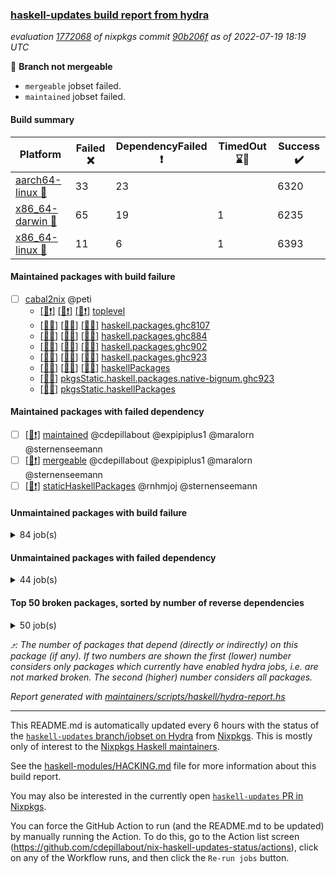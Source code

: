 ### [haskell-updates build report from hydra](https://hydra.nixos.org/jobset/nixpkgs/haskell-updates)
*evaluation [1772068](https://hydra.nixos.org/eval/1772068) of nixpkgs commit [90b206f](https://github.com/NixOS/nixpkgs/commits/90b206f2c6ab50d28815a8a7aef329823a31bc60) as of 2022-07-19 18:19 UTC*

:red_circle: **Branch not mergeable**
  * `mergeable` jobset failed.
  * `maintained` jobset failed.

#### Build summary

 | Platform | Failed :x: | DependencyFailed :heavy_exclamation_mark: | TimedOut :hourglass::no_entry_sign: | Success :heavy_check_mark: | 
 | --- | --- | --- | --- | --- | 
 | [aarch64-linux :iphone:](https://hydra.nixos.org/eval/1772068?filter=.aarch64-linux) | 33 | 23 |  | 6320 | 
 | [x86_64-darwin :apple:](https://hydra.nixos.org/eval/1772068?filter=.x86_64-darwin) | 65 | 19 | 1 | 6235 | 
 | [x86_64-linux :penguin:](https://hydra.nixos.org/eval/1772068?filter=.x86_64-linux) | 11 | 6 | 1 | 6393 | 
#### Maintained packages with build failure
- [ ] [cabal2nix](https://hydra.nixos.org/eval/1772068?filter=cabal2nix) @peti
  - [[:iphone::heavy_exclamation_mark:]](https://hydra.nixos.org/build/184306215) [[:apple::heavy_exclamation_mark:]](https://hydra.nixos.org/build/184306230) [[:penguin::heavy_exclamation_mark:]](https://hydra.nixos.org/build/184306180) [toplevel](https://hydra.nixos.org/eval/1772068?filter=cabal2nix)
  - [[:iphone::x:]](https://hydra.nixos.org/build/184306228) [[:apple::x:]](https://hydra.nixos.org/build/184306223) [[:penguin::x:]](https://hydra.nixos.org/build/184306213) [haskell.packages.ghc8107](https://hydra.nixos.org/eval/1772068?filter=haskell.packages.ghc8107.cabal2nix)
  - [[:iphone::x:]](https://hydra.nixos.org/build/184306182) [[:apple::x:]](https://hydra.nixos.org/build/184306229) [[:penguin::x:]](https://hydra.nixos.org/build/184306216) [haskell.packages.ghc884](https://hydra.nixos.org/eval/1772068?filter=haskell.packages.ghc884.cabal2nix)
  - [[:iphone::x:]](https://hydra.nixos.org/build/184306262) [[:apple::x:]](https://hydra.nixos.org/build/184306169) [[:penguin::x:]](https://hydra.nixos.org/build/184306203) [haskell.packages.ghc902](https://hydra.nixos.org/eval/1772068?filter=haskell.packages.ghc902.cabal2nix)
  - [[:iphone::x:]](https://hydra.nixos.org/build/184306204) [[:apple::x:]](https://hydra.nixos.org/build/184306208) [[:penguin::x:]](https://hydra.nixos.org/build/184306256) [haskell.packages.ghc923](https://hydra.nixos.org/eval/1772068?filter=haskell.packages.ghc923.cabal2nix)
  - [[:iphone::x:]](https://hydra.nixos.org/build/184306243) [[:apple::x:]](https://hydra.nixos.org/build/184306238) [[:penguin::x:]](https://hydra.nixos.org/build/184306168) [haskellPackages](https://hydra.nixos.org/eval/1772068?filter=haskellPackages.cabal2nix)
  -   [[:penguin::x:]](https://hydra.nixos.org/build/184306212) [pkgsStatic.haskell.packages.native-bignum.ghc923](https://hydra.nixos.org/eval/1772068?filter=pkgsStatic.haskell.packages.native-bignum.ghc923.cabal2nix)
  -   [[:penguin::x:]](https://hydra.nixos.org/build/184306220) [pkgsStatic.haskellPackages](https://hydra.nixos.org/eval/1772068?filter=pkgsStatic.haskellPackages.cabal2nix)
#### Maintained packages with failed dependency
- [ ] [[:penguin::heavy_exclamation_mark:]](https://hydra.nixos.org/build/184306244) [maintained](https://hydra.nixos.org/eval/1772068?filter=maintained) @cdepillabout @expipiplus1 @maralorn @sternenseemann
- [ ] [[:penguin::heavy_exclamation_mark:]](https://hydra.nixos.org/build/184306185) [mergeable](https://hydra.nixos.org/eval/1772068?filter=mergeable) @cdepillabout @expipiplus1 @maralorn @sternenseemann
- [ ] [[:penguin::heavy_exclamation_mark:]](https://hydra.nixos.org/build/184306237) [staticHaskellPackages](https://hydra.nixos.org/eval/1772068?filter=staticHaskellPackages) @rnhmjoj @sternenseemann
#### Unmaintained packages with build failure
<details><summary>84 job(s) </summary>

- [ ] [[:iphone::heavy_check_mark:]](https://hydra.nixos.org/build/183435154) [[:apple::x:]](https://hydra.nixos.org/build/183428923) [[:penguin::heavy_check_mark:]](https://hydra.nixos.org/build/183442856) [haskellPackages.di-core](https://hydra.nixos.org/eval/1772068?filter=haskellPackages.di-core)  :arrow_heading_up: 8 | 11
- [ ] [[:iphone::x:]](https://hydra.nixos.org/build/183430939) [[:apple::heavy_check_mark:]](https://hydra.nixos.org/build/183440533) [[:penguin::heavy_check_mark:]](https://hydra.nixos.org/build/183427334) [haskellPackages.OrderedBits](https://hydra.nixos.org/eval/1772068?filter=haskellPackages.OrderedBits)  :arrow_heading_up: 5 | 36
- [ ] [[:iphone::heavy_check_mark:]](https://hydra.nixos.org/build/183432146) [[:apple::x:]](https://hydra.nixos.org/build/183433718) [[:penguin::heavy_check_mark:]](https://hydra.nixos.org/build/183434182) [haskellPackages.zip](https://hydra.nixos.org/eval/1772068?filter=haskellPackages.zip)  :arrow_heading_up: 5 | 11
- [ ] [[:iphone::x:]](https://hydra.nixos.org/build/184063017) [[:apple::heavy_check_mark:]](https://hydra.nixos.org/build/184062814) [[:penguin::heavy_check_mark:]](https://hydra.nixos.org/build/184063029) [haskellPackages.hw-json-simd](https://hydra.nixos.org/eval/1772068?filter=haskellPackages.hw-json-simd)  :arrow_heading_up: 2 | 8
- [ ] [[:iphone::x:]](https://hydra.nixos.org/build/184065794) [[:apple::heavy_check_mark:]](https://hydra.nixos.org/build/184064802) [[:penguin::heavy_check_mark:]](https://hydra.nixos.org/build/184064131) [haskellPackages.hw-simd](https://hydra.nixos.org/eval/1772068?filter=haskellPackages.hw-simd)  :arrow_heading_up: 2 | 8
- [ ] [[:iphone::x:]](https://hydra.nixos.org/build/184064048) [[:apple::heavy_check_mark:]](https://hydra.nixos.org/build/184064128) [[:penguin::heavy_check_mark:]](https://hydra.nixos.org/build/184066325) [haskellPackages.quic](https://hydra.nixos.org/eval/1772068?filter=haskellPackages.quic)  :arrow_heading_up: 2 | 2
- [ ] [[:iphone::x:]](https://hydra.nixos.org/build/183431171) [[:apple::heavy_check_mark:]](https://hydra.nixos.org/build/183444152) [[:penguin::heavy_check_mark:]](https://hydra.nixos.org/build/183430011) [haskellPackages.freetype2](https://hydra.nixos.org/eval/1772068?filter=haskellPackages.freetype2)  :arrow_heading_up: 1 | 8
- [ ] [[:iphone::x:]](https://hydra.nixos.org/build/183432609) [[:apple::heavy_check_mark:]](https://hydra.nixos.org/build/183442315) [[:penguin::heavy_check_mark:]](https://hydra.nixos.org/build/183443940) [haskellPackages.long-double](https://hydra.nixos.org/eval/1772068?filter=haskellPackages.long-double)  :arrow_heading_up: 1 | 2
- [ ] [[:iphone::x:]](https://hydra.nixos.org/build/184306246) [[:apple::x:]](https://hydra.nixos.org/build/184306263) [[:penguin::x:]](https://hydra.nixos.org/build/184306190) [haskellPackages.bookhound](https://hydra.nixos.org/eval/1772068?filter=haskellPackages.bookhound)  :arrow_heading_up: 1 | 1
- [ ] [[:iphone::x:]](https://hydra.nixos.org/build/183430401) [[:apple::x:]](https://hydra.nixos.org/build/183428565) [[:penguin::heavy_check_mark:]](https://hydra.nixos.org/build/183436560) [haskellPackages.easytensor](https://hydra.nixos.org/eval/1772068?filter=haskellPackages.easytensor)  :arrow_heading_up: 1 | 1
- [ ] [[:iphone::x:]](https://hydra.nixos.org/build/183443739) [[:apple::heavy_check_mark:]](https://hydra.nixos.org/build/183427656) [[:penguin::heavy_check_mark:]](https://hydra.nixos.org/build/183428320) [haskellPackages.nlopt-haskell](https://hydra.nixos.org/eval/1772068?filter=haskellPackages.nlopt-haskell)  :arrow_heading_up: 1 | 1
- [ ] [[:iphone::x:]](https://hydra.nixos.org/build/183437652) [[:apple::heavy_check_mark:]](https://hydra.nixos.org/build/183432394) [[:penguin::heavy_check_mark:]](https://hydra.nixos.org/build/183434305) [haskellPackages.swisstable](https://hydra.nixos.org/eval/1772068?filter=haskellPackages.swisstable)  :arrow_heading_up: 1 | 1
- [ ] [[:iphone::x:]](https://hydra.nixos.org/build/183427156) [[:apple::heavy_check_mark:]](https://hydra.nixos.org/build/183435949) [[:penguin::heavy_check_mark:]](https://hydra.nixos.org/build/183434135) [haskellPackages.unicode-properties](https://hydra.nixos.org/eval/1772068?filter=haskellPackages.unicode-properties)  :arrow_heading_up: 1 | 1
- [ ] [[:iphone::x:]](https://hydra.nixos.org/build/183637124) [[:apple::heavy_check_mark:]](https://hydra.nixos.org/build/183637168) [[:penguin::heavy_check_mark:]](https://hydra.nixos.org/build/183638949) [haskellPackages.flatparse](https://hydra.nixos.org/eval/1772068?filter=haskellPackages.flatparse)  :arrow_heading_up: 0 | 7
- [ ] [[:iphone::heavy_check_mark:]](https://hydra.nixos.org/build/183427069) [[:apple::x:]](https://hydra.nixos.org/build/183437556) [[:penguin::heavy_check_mark:]](https://hydra.nixos.org/build/183437284) [haskellPackages.PyF](https://hydra.nixos.org/eval/1772068?filter=haskellPackages.PyF)  :arrow_heading_up: 0 | 4
- [ ] [[:iphone::heavy_check_mark:]](https://hydra.nixos.org/build/183435648) [[:apple::x:]](https://hydra.nixos.org/build/183443724) [[:penguin::heavy_check_mark:]](https://hydra.nixos.org/build/183438492) [haskellPackages.hmidi](https://hydra.nixos.org/eval/1772068?filter=haskellPackages.hmidi)  :arrow_heading_up: 0 | 4
- [ ] [[:iphone::heavy_check_mark:]](https://hydra.nixos.org/build/183429542) [[:apple::x:]](https://hydra.nixos.org/build/183444237) [[:penguin::heavy_check_mark:]](https://hydra.nixos.org/build/183440853) [haskellPackages.caster](https://hydra.nixos.org/eval/1772068?filter=haskellPackages.caster)  :arrow_heading_up: 0 | 2
- [ ] [[:iphone::heavy_check_mark:]](https://hydra.nixos.org/build/183431996) [[:apple::x:]](https://hydra.nixos.org/build/183443434) [[:penguin::heavy_check_mark:]](https://hydra.nixos.org/build/183441922) [haskellPackages.posix-socket](https://hydra.nixos.org/eval/1772068?filter=haskellPackages.posix-socket)  :arrow_heading_up: 0 | 2
- [ ] [[:iphone::heavy_check_mark:]](https://hydra.nixos.org/build/184064810) [[:apple::x:]](https://hydra.nixos.org/build/184063545) [[:penguin::heavy_check_mark:]](https://hydra.nixos.org/build/184065253) [haskellPackages.gi-gdkx11](https://hydra.nixos.org/eval/1772068?filter=haskellPackages.gi-gdkx11)  :arrow_heading_up: 0 | 1
- [ ] [[:iphone::heavy_check_mark:]](https://hydra.nixos.org/build/183443071) [[:apple::x:]](https://hydra.nixos.org/build/183441294) [[:penguin::heavy_check_mark:]](https://hydra.nixos.org/build/183431422) [haskellPackages.hamid](https://hydra.nixos.org/eval/1772068?filter=haskellPackages.hamid)  :arrow_heading_up: 0 | 1
- [ ] [[:iphone::heavy_check_mark:]](https://hydra.nixos.org/build/183426887) [[:apple::x:]](https://hydra.nixos.org/build/183433459) [[:penguin::heavy_check_mark:]](https://hydra.nixos.org/build/183434517) [haskellPackages.hmatrix-morpheus](https://hydra.nixos.org/eval/1772068?filter=haskellPackages.hmatrix-morpheus)  :arrow_heading_up: 0 | 1
- [ ] [[:iphone::heavy_check_mark:]](https://hydra.nixos.org/build/183444263) [[:apple::x:]](https://hydra.nixos.org/build/183437404) [[:penguin::heavy_check_mark:]](https://hydra.nixos.org/build/183432547) [haskellPackages.huckleberry](https://hydra.nixos.org/eval/1772068?filter=haskellPackages.huckleberry)  :arrow_heading_up: 0 | 1
- [ ] [[:iphone::heavy_check_mark:]](https://hydra.nixos.org/build/183431027) [[:apple::x:]](https://hydra.nixos.org/build/183440833) [[:penguin::heavy_check_mark:]](https://hydra.nixos.org/build/183425458) [haskellPackages.openal-ffi](https://hydra.nixos.org/eval/1772068?filter=haskellPackages.openal-ffi)  :arrow_heading_up: 0 | 1
- [ ] [[:iphone::x:]](https://hydra.nixos.org/build/183431733) [[:apple::heavy_check_mark:]](https://hydra.nixos.org/build/183439656) [[:penguin::heavy_check_mark:]](https://hydra.nixos.org/build/183430268) [haskellPackages.picosat](https://hydra.nixos.org/eval/1772068?filter=haskellPackages.picosat)  :arrow_heading_up: 0 | 1
- [ ] [[:iphone::heavy_check_mark:]](https://hydra.nixos.org/build/183430968) [[:apple::x:]](https://hydra.nixos.org/build/183435729) [[:penguin::heavy_check_mark:]](https://hydra.nixos.org/build/183443344) [haskellPackages.select](https://hydra.nixos.org/eval/1772068?filter=haskellPackages.select)  :arrow_heading_up: 0 | 1
- [ ] [[:iphone::heavy_check_mark:]](https://hydra.nixos.org/build/183439862) [[:apple::x:]](https://hydra.nixos.org/build/183442709) [[:penguin::heavy_check_mark:]](https://hydra.nixos.org/build/183426667) [haskellPackages.sysinfo](https://hydra.nixos.org/eval/1772068?filter=haskellPackages.sysinfo)  :arrow_heading_up: 0 | 1
- [ ] [[:iphone::heavy_check_mark:]](https://hydra.nixos.org/build/183433704) [[:apple::x:]](https://hydra.nixos.org/build/183441448) [[:penguin::heavy_check_mark:]](https://hydra.nixos.org/build/183429475) [haskellPackages.FractalArt](https://hydra.nixos.org/eval/1772068?filter=haskellPackages.FractalArt) 
- [ ] [[:iphone::x:]](https://hydra.nixos.org/build/183435875) [[:apple::heavy_check_mark:]](https://hydra.nixos.org/build/183428302) [[:penguin::heavy_check_mark:]](https://hydra.nixos.org/build/183435336) [haskellPackages.HsASA](https://hydra.nixos.org/eval/1772068?filter=haskellPackages.HsASA) 
- [ ] [[:iphone::x:]](https://hydra.nixos.org/build/184306245) [[:apple::x:]](https://hydra.nixos.org/build/184306240) [[:penguin::x:]](https://hydra.nixos.org/build/184306224) [haskellPackages.by-other-names](https://hydra.nixos.org/eval/1772068?filter=haskellPackages.by-other-names) 
- [ ] [[:iphone::heavy_check_mark:]](https://hydra.nixos.org/build/183434163) [[:apple::x:]](https://hydra.nixos.org/build/183442245) [[:penguin::heavy_check_mark:]](https://hydra.nixos.org/build/183441359) [haskellPackages.chiphunk](https://hydra.nixos.org/eval/1772068?filter=haskellPackages.chiphunk) 
- [ ] [[:iphone::x:]](https://hydra.nixos.org/build/184300656) [[:apple::x:]](https://hydra.nixos.org/build/184300657) [[:penguin::x:]](https://hydra.nixos.org/build/184300653) [haskellPackages.clash-multisignal](https://hydra.nixos.org/eval/1772068?filter=haskellPackages.clash-multisignal) 
- [ ] [[:iphone::x:]](https://hydra.nixos.org/build/184300671) [[:apple::x:]](https://hydra.nixos.org/build/184300645) [[:penguin::x:]](https://hydra.nixos.org/build/184300647) [haskellPackages.clash-prelude-quickcheck](https://hydra.nixos.org/eval/1772068?filter=haskellPackages.clash-prelude-quickcheck) 
- [ ] [[:iphone::x:]](https://hydra.nixos.org/build/184300633) [[:apple::x:]](https://hydra.nixos.org/build/184300632) [[:penguin::x:]](https://hydra.nixos.org/build/184300655) [haskellPackages.clash-systemverilog](https://hydra.nixos.org/eval/1772068?filter=haskellPackages.clash-systemverilog) 
- [ ] [[:iphone::x:]](https://hydra.nixos.org/build/184300639) [[:apple::x:]](https://hydra.nixos.org/build/184300635) [[:penguin::x:]](https://hydra.nixos.org/build/184300642) [haskellPackages.clash-verilog](https://hydra.nixos.org/eval/1772068?filter=haskellPackages.clash-verilog) 
- [ ] [[:iphone::x:]](https://hydra.nixos.org/build/184300638) [[:apple::x:]](https://hydra.nixos.org/build/184300668) [[:penguin::x:]](https://hydra.nixos.org/build/184300649) [haskellPackages.clash-vhdl](https://hydra.nixos.org/eval/1772068?filter=haskellPackages.clash-vhdl) 
- [ ] [[:iphone::x:]](https://hydra.nixos.org/build/184300669) [[:apple::x:]](https://hydra.nixos.org/build/184300644) [[:penguin::x:]](https://hydra.nixos.org/build/184300666) [haskellPackages.clashilator](https://hydra.nixos.org/eval/1772068?filter=haskellPackages.clashilator) 
- [ ] [[:iphone::x:]](https://hydra.nixos.org/build/183439827) [[:apple::heavy_check_mark:]](https://hydra.nixos.org/build/183435130) [[:penguin::heavy_check_mark:]](https://hydra.nixos.org/build/183437402) [haskellPackages.comfort-fftw](https://hydra.nixos.org/eval/1772068?filter=haskellPackages.comfort-fftw) 
- [ ] [[:iphone::heavy_check_mark:]](https://hydra.nixos.org/build/183424920) [[:apple::x:]](https://hydra.nixos.org/build/183429017) [[:penguin::heavy_check_mark:]](https://hydra.nixos.org/build/183435877) [haskellPackages.diskhash](https://hydra.nixos.org/eval/1772068?filter=haskellPackages.diskhash) 
- [ ] [[:iphone::heavy_check_mark:]](https://hydra.nixos.org/build/183435910) [[:apple::x:]](https://hydra.nixos.org/build/183444216) [[:penguin::heavy_check_mark:]](https://hydra.nixos.org/build/183442019) [haskellPackages.dominion](https://hydra.nixos.org/eval/1772068?filter=haskellPackages.dominion) 
- [ ] [[:iphone::heavy_check_mark:]](https://hydra.nixos.org/build/184071166) [[:apple::x:]](https://hydra.nixos.org/build/184071170) [[:penguin::heavy_check_mark:]](https://hydra.nixos.org/build/184071149) [haskellPackages.epub-tools](https://hydra.nixos.org/eval/1772068?filter=haskellPackages.epub-tools) 
- [ ] [[:iphone::heavy_check_mark:]](https://hydra.nixos.org/build/183430928) [[:apple::x:]](https://hydra.nixos.org/build/183432016) [[:penguin::heavy_check_mark:]](https://hydra.nixos.org/build/183429857) [haskellPackages.fudgets](https://hydra.nixos.org/eval/1772068?filter=haskellPackages.fudgets) 
- [ ] [[:iphone::heavy_check_mark:]](https://hydra.nixos.org/build/184063402) [[:apple::x:]](https://hydra.nixos.org/build/184065803) [[:penguin::heavy_check_mark:]](https://hydra.nixos.org/build/184066121) [haskellPackages.gerrit](https://hydra.nixos.org/eval/1772068?filter=haskellPackages.gerrit) 
- [ ] [[:iphone::heavy_check_mark:]](https://hydra.nixos.org/build/183429536) [[:apple::x:]](https://hydra.nixos.org/build/183437715) [[:penguin::heavy_check_mark:]](https://hydra.nixos.org/build/183434054) [haskellPackages.ghc-gc-hook](https://hydra.nixos.org/eval/1772068?filter=haskellPackages.ghc-gc-hook) 
- [ ] [[:iphone::x:]](https://hydra.nixos.org/build/184306251) [[:apple::x:]](https://hydra.nixos.org/build/184306193) [[:penguin::x:]](https://hydra.nixos.org/build/184306187) [haskellPackages.ghc-plugin-non-empty](https://hydra.nixos.org/eval/1772068?filter=haskellPackages.ghc-plugin-non-empty) 
- [ ] [[:apple::x:]](https://hydra.nixos.org/build/184063574) [haskellPackages.gi-gtkosxapplication](https://hydra.nixos.org/eval/1772068?filter=haskellPackages.gi-gtkosxapplication) 
- [ ] [[:iphone::x:]](https://hydra.nixos.org/build/183867326) [[:penguin::heavy_check_mark:]](https://hydra.nixos.org/build/183867317) [haskellPackages.gnome-keyring](https://hydra.nixos.org/eval/1772068?filter=haskellPackages.gnome-keyring) 
- [ ] [[:apple::x:]](https://hydra.nixos.org/build/183433851) [haskellPackages.gtk-mac-integration](https://hydra.nixos.org/eval/1772068?filter=haskellPackages.gtk-mac-integration) 
- [ ] [[:iphone::heavy_check_mark:]](https://hydra.nixos.org/build/183430263) [[:apple::x:]](https://hydra.nixos.org/build/183430098) [[:penguin::heavy_check_mark:]](https://hydra.nixos.org/build/183437623) [haskellPackages.gtk-traymanager](https://hydra.nixos.org/eval/1772068?filter=haskellPackages.gtk-traymanager) 
- [ ] [[:apple::x:]](https://hydra.nixos.org/build/183428436) [haskellPackages.gtk3-mac-integration](https://hydra.nixos.org/eval/1772068?filter=haskellPackages.gtk3-mac-integration) 
- [ ] [[:iphone::heavy_check_mark:]](https://hydra.nixos.org/build/183425617) [[:apple::x:]](https://hydra.nixos.org/build/183430467) [[:penguin::heavy_check_mark:]](https://hydra.nixos.org/build/183433323) [haskellPackages.hid](https://hydra.nixos.org/eval/1772068?filter=haskellPackages.hid) 
- [ ] [[:iphone::heavy_check_mark:]](https://hydra.nixos.org/build/183442523) [[:apple::x:]](https://hydra.nixos.org/build/183439701) [[:penguin::heavy_check_mark:]](https://hydra.nixos.org/build/183439915) [haskellPackages.higher-leveldb](https://hydra.nixos.org/eval/1772068?filter=haskellPackages.higher-leveldb) 
- [ ] [[:iphone::heavy_check_mark:]](https://hydra.nixos.org/build/184063820) [[:apple::x:]](https://hydra.nixos.org/build/184064104) [[:penguin::heavy_check_mark:]](https://hydra.nixos.org/build/184063278) [haskellPackages.highlight](https://hydra.nixos.org/eval/1772068?filter=haskellPackages.highlight) 
- [ ] [[:iphone::heavy_check_mark:]](https://hydra.nixos.org/build/184064247) [[:apple::x:]](https://hydra.nixos.org/build/184066181) [[:penguin::heavy_check_mark:]](https://hydra.nixos.org/build/184065610) [haskellPackages.hinotify-conduit](https://hydra.nixos.org/eval/1772068?filter=haskellPackages.hinotify-conduit) 
- [ ] [[:iphone::x:]](https://hydra.nixos.org/build/183638237) [[:apple::heavy_check_mark:]](https://hydra.nixos.org/build/183638153) [[:penguin::heavy_check_mark:]](https://hydra.nixos.org/build/183637284) [haskellPackages.hssh](https://hydra.nixos.org/eval/1772068?filter=haskellPackages.hssh) 
- [ ] [[:iphone::heavy_check_mark:]](https://hydra.nixos.org/build/183443224) [[:apple::x:]](https://hydra.nixos.org/build/183439826) [[:penguin::heavy_check_mark:]](https://hydra.nixos.org/build/183439934) [haskellPackages.hsshellscript](https://hydra.nixos.org/eval/1772068?filter=haskellPackages.hsshellscript) 
- [ ] [[:iphone::heavy_check_mark:]](https://hydra.nixos.org/build/183425715) [[:apple::x:]](https://hydra.nixos.org/build/183440439) [[:penguin::heavy_check_mark:]](https://hydra.nixos.org/build/183428700) [haskellPackages.hssourceinfo](https://hydra.nixos.org/eval/1772068?filter=haskellPackages.hssourceinfo) 
- [ ] [[:iphone::heavy_check_mark:]](https://hydra.nixos.org/build/183427350) [[:apple::x:]](https://hydra.nixos.org/build/183431118) [[:penguin::heavy_check_mark:]](https://hydra.nixos.org/build/183440138) [haskellPackages.interprocess](https://hydra.nixos.org/eval/1772068?filter=haskellPackages.interprocess) 
- [ ] [[:iphone::heavy_check_mark:]](https://hydra.nixos.org/build/183427969) [[:apple::x:]](https://hydra.nixos.org/build/183427781) [[:penguin::heavy_check_mark:]](https://hydra.nixos.org/build/183433559) [haskellPackages.ipcvar](https://hydra.nixos.org/eval/1772068?filter=haskellPackages.ipcvar) 
- [ ] [[:iphone::x:]](https://hydra.nixos.org/build/183425781) [[:apple::heavy_check_mark:]](https://hydra.nixos.org/build/183436652) [[:penguin::heavy_check_mark:]](https://hydra.nixos.org/build/183437950) [haskellPackages.jammittools](https://hydra.nixos.org/eval/1772068?filter=haskellPackages.jammittools) 
- [ ] [[:apple::x:]](https://hydra.nixos.org/build/183433019) [haskellPackages.kqueue](https://hydra.nixos.org/eval/1772068?filter=haskellPackages.kqueue) 
- [ ] [[:iphone::heavy_check_mark:]](https://hydra.nixos.org/build/183435640) [[:apple::x:]](https://hydra.nixos.org/build/183425152) [[:penguin::heavy_check_mark:]](https://hydra.nixos.org/build/183441683) [haskellPackages.linux-framebuffer](https://hydra.nixos.org/eval/1772068?filter=haskellPackages.linux-framebuffer) 
- [ ] [[:iphone::x:]](https://hydra.nixos.org/build/184300672) [[:apple::x:]](https://hydra.nixos.org/build/184300637) [[:penguin::x:]](https://hydra.nixos.org/build/184300654) [haskellPackages.lion](https://hydra.nixos.org/eval/1772068?filter=haskellPackages.lion) 
- [ ] [[:iphone::heavy_check_mark:]](https://hydra.nixos.org/build/184063330) [[:apple::x:]](https://hydra.nixos.org/build/184065274) [[:penguin::heavy_check_mark:]](https://hydra.nixos.org/build/184063107) [haskellPackages.mediawiki2latex](https://hydra.nixos.org/eval/1772068?filter=haskellPackages.mediawiki2latex) 
- [ ] [[:iphone::heavy_check_mark:]](https://hydra.nixos.org/build/183441853) [[:apple::x:]](https://hydra.nixos.org/build/183443591) [[:penguin::heavy_check_mark:]](https://hydra.nixos.org/build/183441495) [haskellPackages.memfd](https://hydra.nixos.org/eval/1772068?filter=haskellPackages.memfd) 
- [ ] [[:iphone::heavy_check_mark:]](https://hydra.nixos.org/build/183443122) [[:apple::x:]](https://hydra.nixos.org/build/183441753) [[:penguin::heavy_check_mark:]](https://hydra.nixos.org/build/183430502) [haskellPackages.mercury-api](https://hydra.nixos.org/eval/1772068?filter=haskellPackages.mercury-api) 
- [ ] [[:iphone::heavy_check_mark:]](https://hydra.nixos.org/build/183426696) [[:apple::x:]](https://hydra.nixos.org/build/183440144) [[:penguin::heavy_check_mark:]](https://hydra.nixos.org/build/183443961) [haskellPackages.nano-cryptr](https://hydra.nixos.org/eval/1772068?filter=haskellPackages.nano-cryptr) 
- [ ] [[:iphone::heavy_check_mark:]](https://hydra.nixos.org/build/184066377) [[:apple::x:]](https://hydra.nixos.org/build/184065213) [[:penguin::heavy_check_mark:]](https://hydra.nixos.org/build/184063902) [haskellPackages.persistent-pagination](https://hydra.nixos.org/eval/1772068?filter=haskellPackages.persistent-pagination) 
- [ ] [[:iphone::heavy_check_mark:]](https://hydra.nixos.org/build/183430581) [[:apple::x:]](https://hydra.nixos.org/build/183434416) [[:penguin::heavy_check_mark:]](https://hydra.nixos.org/build/183435693) [haskellPackages.phatsort](https://hydra.nixos.org/eval/1772068?filter=haskellPackages.phatsort) 
- [ ] [[:iphone::heavy_check_mark:]](https://hydra.nixos.org/build/184063579) [[:apple::x:]](https://hydra.nixos.org/build/184064150) [[:penguin::heavy_check_mark:]](https://hydra.nixos.org/build/184063869) [haskellPackages.ping-wrapper](https://hydra.nixos.org/eval/1772068?filter=haskellPackages.ping-wrapper) 
- [ ] [[:iphone::heavy_check_mark:]](https://hydra.nixos.org/build/183439722) [[:apple::x:]](https://hydra.nixos.org/build/183428466) [[:penguin::heavy_check_mark:]](https://hydra.nixos.org/build/183430468) [haskellPackages.posix-timer](https://hydra.nixos.org/eval/1772068?filter=haskellPackages.posix-timer) 
- [ ] [[:iphone::heavy_check_mark:]](https://hydra.nixos.org/build/183441070) [[:apple::x:]](https://hydra.nixos.org/build/183429140) [[:penguin::heavy_check_mark:]](https://hydra.nixos.org/build/183441902) [haskellPackages.pthread](https://hydra.nixos.org/eval/1772068?filter=haskellPackages.pthread) 
- [ ] [[:iphone::x:]](https://hydra.nixos.org/build/184064387) [[:apple::heavy_check_mark:]](https://hydra.nixos.org/build/184065338) [[:penguin::hourglass::no_entry_sign:]](https://hydra.nixos.org/build/184063326) [haskellPackages.reserve](https://hydra.nixos.org/eval/1772068?filter=haskellPackages.reserve) 
- [ ] [[:iphone::x:]](https://hydra.nixos.org/build/183436557) [[:apple::heavy_check_mark:]](https://hydra.nixos.org/build/183432117) [[:penguin::heavy_check_mark:]](https://hydra.nixos.org/build/183434115) [haskellPackages.risc386](https://hydra.nixos.org/eval/1772068?filter=haskellPackages.risc386) 
- [ ] [[:iphone::heavy_check_mark:]](https://hydra.nixos.org/build/183435639) [[:apple::x:]](https://hydra.nixos.org/build/183431272) [[:penguin::heavy_check_mark:]](https://hydra.nixos.org/build/183426657) [haskellPackages.sfml-audio](https://hydra.nixos.org/eval/1772068?filter=haskellPackages.sfml-audio) 
- [ ] [[:iphone::heavy_check_mark:]](https://hydra.nixos.org/build/183427711) [[:apple::x:]](https://hydra.nixos.org/build/183431285) [[:penguin::heavy_check_mark:]](https://hydra.nixos.org/build/183425093) [haskellPackages.shared-memory](https://hydra.nixos.org/eval/1772068?filter=haskellPackages.shared-memory) 
- [ ] [[:iphone::heavy_check_mark:]](https://hydra.nixos.org/build/183434215) [[:apple::x:]](https://hydra.nixos.org/build/183428008) [[:penguin::heavy_check_mark:]](https://hydra.nixos.org/build/183430492) [haskellPackages.skews](https://hydra.nixos.org/eval/1772068?filter=haskellPackages.skews) 
- [ ] [[:iphone::x:]](https://hydra.nixos.org/build/183433620) [[:apple::x:]](https://hydra.nixos.org/build/183427431) [[:penguin::heavy_check_mark:]](https://hydra.nixos.org/build/183441500) [haskellPackages.slugify](https://hydra.nixos.org/eval/1772068?filter=haskellPackages.slugify) 
- [ ] [[:iphone::heavy_check_mark:]](https://hydra.nixos.org/build/184063992) [[:apple::x:]](https://hydra.nixos.org/build/184063986) [[:penguin::heavy_check_mark:]](https://hydra.nixos.org/build/184064562) [haskellPackages.tailfile-hinotify](https://hydra.nixos.org/eval/1772068?filter=haskellPackages.tailfile-hinotify) 
- [ ] [[:iphone::x:]](https://hydra.nixos.org/build/183438086) [[:apple::heavy_check_mark:]](https://hydra.nixos.org/build/183434607) [[:penguin::heavy_check_mark:]](https://hydra.nixos.org/build/183427351) [haskellPackages.wiringPi](https://hydra.nixos.org/eval/1772068?filter=haskellPackages.wiringPi) 
- [ ] [[:iphone::x:]](https://hydra.nixos.org/build/183426285) [[:apple::heavy_check_mark:]](https://hydra.nixos.org/build/183443977) [[:penguin::heavy_check_mark:]](https://hydra.nixos.org/build/183437427) [haskellPackages.x86-64bit](https://hydra.nixos.org/eval/1772068?filter=haskellPackages.x86-64bit) 
- [ ] [[:iphone::heavy_check_mark:]](https://hydra.nixos.org/build/183438062) [[:apple::x:]](https://hydra.nixos.org/build/183440392) [[:penguin::heavy_check_mark:]](https://hydra.nixos.org/build/183425963) [haskellPackages.xmonad-utils](https://hydra.nixos.org/eval/1772068?filter=haskellPackages.xmonad-utils) 
- [ ] [[:iphone::heavy_check_mark:]](https://hydra.nixos.org/build/183424930) [[:apple::x:]](https://hydra.nixos.org/build/183444239) [[:penguin::heavy_check_mark:]](https://hydra.nixos.org/build/183428788) [haskellPackages.yoga](https://hydra.nixos.org/eval/1772068?filter=haskellPackages.yoga) 
- [ ] [[:iphone::heavy_check_mark:]](https://hydra.nixos.org/build/183438543) [[:apple::x:]](https://hydra.nixos.org/build/183432947) [[:penguin::heavy_check_mark:]](https://hydra.nixos.org/build/183425375) [haskellPackages.zot](https://hydra.nixos.org/eval/1772068?filter=haskellPackages.zot) 
- [ ] [[:iphone::heavy_check_mark:]](https://hydra.nixos.org/build/183432773) [[:apple::x:]](https://hydra.nixos.org/build/183430159) [[:penguin::heavy_check_mark:]](https://hydra.nixos.org/build/183431489) [haskellPackages.zxcvbn-c](https://hydra.nixos.org/eval/1772068?filter=haskellPackages.zxcvbn-c) 
</details>

#### Unmaintained packages with failed dependency
<details><summary>44 job(s) </summary>

- [ ] [[:iphone::heavy_check_mark:]](https://hydra.nixos.org/build/183429466) [[:apple::heavy_exclamation_mark:]](https://hydra.nixos.org/build/183435708) [[:penguin::heavy_check_mark:]](https://hydra.nixos.org/build/183442515) [haskellPackages.di-handle](https://hydra.nixos.org/eval/1772068?filter=haskellPackages.di-handle)  :arrow_heading_up: 6 | 9
- [ ] [[:iphone::heavy_check_mark:]](https://hydra.nixos.org/build/183431625) [[:apple::heavy_exclamation_mark:]](https://hydra.nixos.org/build/183440529) [[:penguin::heavy_check_mark:]](https://hydra.nixos.org/build/183430905) [haskellPackages.di-monad](https://hydra.nixos.org/eval/1772068?filter=haskellPackages.di-monad)  :arrow_heading_up: 6 | 9
- [ ] [[:iphone::heavy_check_mark:]](https://hydra.nixos.org/build/183430748) [[:apple::heavy_exclamation_mark:]](https://hydra.nixos.org/build/183440923) [[:penguin::heavy_check_mark:]](https://hydra.nixos.org/build/183435136) [haskellPackages.di-df1](https://hydra.nixos.org/eval/1772068?filter=haskellPackages.di-df1)  :arrow_heading_up: 5 | 8
- [ ] [[:iphone::heavy_exclamation_mark:]](https://hydra.nixos.org/build/184065930) [[:apple::heavy_check_mark:]](https://hydra.nixos.org/build/184065632) [[:penguin::heavy_check_mark:]](https://hydra.nixos.org/build/184062955) [haskellPackages.PrimitiveArray](https://hydra.nixos.org/eval/1772068?filter=haskellPackages.PrimitiveArray)  :arrow_heading_up: 4 | 35
- [ ] [[:iphone::heavy_check_mark:]](https://hydra.nixos.org/build/184062840) [[:apple::heavy_exclamation_mark:]](https://hydra.nixos.org/build/184063224) [[:penguin::heavy_check_mark:]](https://hydra.nixos.org/build/184065846) [haskellPackages.xlsx](https://hydra.nixos.org/eval/1772068?filter=haskellPackages.xlsx)  :arrow_heading_up: 4 | 6
- [ ] [[:iphone::heavy_exclamation_mark:]](https://hydra.nixos.org/build/184064804) [[:apple::heavy_check_mark:]](https://hydra.nixos.org/build/184065104) [[:penguin::heavy_check_mark:]](https://hydra.nixos.org/build/184065763) [haskellPackages.BiobaseTypes](https://hydra.nixos.org/eval/1772068?filter=haskellPackages.BiobaseTypes)  :arrow_heading_up: 3 | 21
- [ ] [[:iphone::heavy_check_mark:]](https://hydra.nixos.org/build/184063487) [[:apple::heavy_exclamation_mark:]](https://hydra.nixos.org/build/184064089) [[:penguin::heavy_check_mark:]](https://hydra.nixos.org/build/184065943) [haskellPackages.cointracking-imports](https://hydra.nixos.org/eval/1772068?filter=haskellPackages.cointracking-imports)  :arrow_heading_up: 2 | 2
- [ ] [[:iphone::heavy_exclamation_mark:]](https://hydra.nixos.org/build/184065072) [[:apple::heavy_check_mark:]](https://hydra.nixos.org/build/184066047) [[:penguin::heavy_check_mark:]](https://hydra.nixos.org/build/184065918) [haskellPackages.BiobaseENA](https://hydra.nixos.org/eval/1772068?filter=haskellPackages.BiobaseENA)  :arrow_heading_up: 1 | 18
- [ ] [[:iphone::heavy_check_mark:]](https://hydra.nixos.org/build/184066441) [[:apple::heavy_exclamation_mark:]](https://hydra.nixos.org/build/184065083) [[:penguin::heavy_check_mark:]](https://hydra.nixos.org/build/184065729) [haskellPackages.di-polysemy](https://hydra.nixos.org/eval/1772068?filter=haskellPackages.di-polysemy)  :arrow_heading_up: 1 | 4
- [ ] [hoogle](https://hydra.nixos.org/eval/1772068?filter=hoogle)  :arrow_heading_up: 1 | 3
  - [[:iphone::heavy_check_mark:]](https://hydra.nixos.org/build/184066196) [[:apple::heavy_check_mark:]](https://hydra.nixos.org/build/184063948) [[:penguin::heavy_check_mark:]](https://hydra.nixos.org/build/184066292) [haskell.packages.ghc8107](https://hydra.nixos.org/eval/1772068?filter=haskell.packages.ghc8107.hoogle)
  - [[:iphone::heavy_check_mark:]](https://hydra.nixos.org/build/184064141) [[:apple::heavy_check_mark:]](https://hydra.nixos.org/build/184063714) [[:penguin::heavy_check_mark:]](https://hydra.nixos.org/build/184065652) [haskell.packages.ghc884](https://hydra.nixos.org/eval/1772068?filter=haskell.packages.ghc884.hoogle)
  - [[:iphone::heavy_check_mark:]](https://hydra.nixos.org/build/184064539) [[:apple::heavy_check_mark:]](https://hydra.nixos.org/build/184063747) [[:penguin::heavy_check_mark:]](https://hydra.nixos.org/build/184065633) [haskell.packages.ghc902](https://hydra.nixos.org/eval/1772068?filter=haskell.packages.ghc902.hoogle)
  - [[:iphone::heavy_exclamation_mark:]](https://hydra.nixos.org/build/184064115) [[:apple::heavy_check_mark:]](https://hydra.nixos.org/build/184066174) [[:penguin::heavy_check_mark:]](https://hydra.nixos.org/build/184065841) [haskell.packages.ghc923](https://hydra.nixos.org/eval/1772068?filter=haskell.packages.ghc923.hoogle)
  - [[:iphone::heavy_check_mark:]](https://hydra.nixos.org/build/184063585) [[:apple::heavy_check_mark:]](https://hydra.nixos.org/build/184063028) [[:penguin::heavy_check_mark:]](https://hydra.nixos.org/build/184064297) [haskellPackages](https://hydra.nixos.org/eval/1772068?filter=haskellPackages.hoogle)
- [ ] [[:iphone::heavy_exclamation_mark:]](https://hydra.nixos.org/build/184065278) [[:apple::heavy_check_mark:]](https://hydra.nixos.org/build/184066286) [[:penguin::heavy_check_mark:]](https://hydra.nixos.org/build/184065898) [haskellPackages.http3](https://hydra.nixos.org/eval/1772068?filter=haskellPackages.http3)  :arrow_heading_up: 1 | 1
- [ ] [[:iphone::heavy_check_mark:]](https://hydra.nixos.org/build/184064214) [[:apple::heavy_exclamation_mark:]](https://hydra.nixos.org/build/184064133) [[:penguin::heavy_check_mark:]](https://hydra.nixos.org/build/184064924) [haskellPackages.moto](https://hydra.nixos.org/eval/1772068?filter=haskellPackages.moto)  :arrow_heading_up: 1 | 1
- [ ] [[:iphone::heavy_check_mark:]](https://hydra.nixos.org/build/184065685) [[:apple::heavy_exclamation_mark:]](https://hydra.nixos.org/build/184066052) [[:penguin::heavy_check_mark:]](https://hydra.nixos.org/build/184066189) [haskellPackages.wss-client](https://hydra.nixos.org/eval/1772068?filter=haskellPackages.wss-client)  :arrow_heading_up: 1 | 1
- [ ] [[:iphone::heavy_exclamation_mark:]](https://hydra.nixos.org/build/184065528) [[:apple::heavy_check_mark:]](https://hydra.nixos.org/build/184066080) [[:penguin::heavy_check_mark:]](https://hydra.nixos.org/build/184064423) [haskellPackages.BiobaseXNA](https://hydra.nixos.org/eval/1772068?filter=haskellPackages.BiobaseXNA)  :arrow_heading_up: 0 | 17
- [ ] [[:iphone::heavy_exclamation_mark:]](https://hydra.nixos.org/build/184064766) [[:apple::heavy_check_mark:]](https://hydra.nixos.org/build/184065834) [[:penguin::heavy_check_mark:]](https://hydra.nixos.org/build/184063665) [haskellPackages.hw-json-standard-cursor](https://hydra.nixos.org/eval/1772068?filter=haskellPackages.hw-json-standard-cursor)  :arrow_heading_up: 0 | 6
- [ ] [[:iphone::heavy_exclamation_mark:]](https://hydra.nixos.org/build/184064640) [[:apple::heavy_check_mark:]](https://hydra.nixos.org/build/184063843) [[:penguin::heavy_check_mark:]](https://hydra.nixos.org/build/184065148) [haskellPackages.hw-json-simple-cursor](https://hydra.nixos.org/eval/1772068?filter=haskellPackages.hw-json-simple-cursor)  :arrow_heading_up: 0 | 4
- [ ] [[:iphone::heavy_exclamation_mark:]](https://hydra.nixos.org/build/184065876) [[:apple::heavy_check_mark:]](https://hydra.nixos.org/build/184062976) [[:penguin::heavy_check_mark:]](https://hydra.nixos.org/build/184063713) [haskellPackages.BiobaseFasta](https://hydra.nixos.org/eval/1772068?filter=haskellPackages.BiobaseFasta)  :arrow_heading_up: 0 | 3
- [ ] [[:iphone::heavy_exclamation_mark:]](https://hydra.nixos.org/build/184063176) [[:apple::heavy_check_mark:]](https://hydra.nixos.org/build/184064373) [[:penguin::heavy_check_mark:]](https://hydra.nixos.org/build/184064530) [haskellPackages.hw-dsv](https://hydra.nixos.org/eval/1772068?filter=haskellPackages.hw-dsv)  :arrow_heading_up: 0 | 3
- [ ] [[:iphone::heavy_check_mark:]](https://hydra.nixos.org/build/183433561) [[:apple::heavy_exclamation_mark:]](https://hydra.nixos.org/build/183439740) [[:penguin::heavy_check_mark:]](https://hydra.nixos.org/build/183431278) [haskellPackages.di](https://hydra.nixos.org/eval/1772068?filter=haskellPackages.di)  :arrow_heading_up: 0 | 2
- [ ] [[:iphone::heavy_check_mark:]](https://hydra.nixos.org/build/183441957) [[:apple::heavy_check_mark:]](https://hydra.nixos.org/build/183442044) [[:penguin::heavy_exclamation_mark:]](https://hydra.nixos.org/build/183435781) [haskellPackages.invertible-hxt](https://hydra.nixos.org/eval/1772068?filter=haskellPackages.invertible-hxt)  :arrow_heading_up: 0 | 1
- [ ] [[:iphone::heavy_exclamation_mark:]](https://hydra.nixos.org/build/183426753) [[:apple::heavy_check_mark:]](https://hydra.nixos.org/build/183429497) [[:penguin::heavy_check_mark:]](https://hydra.nixos.org/build/183439998) [haskellPackages.align-audio](https://hydra.nixos.org/eval/1772068?filter=haskellPackages.align-audio) 
- [ ] [[:iphone::heavy_check_mark:]](https://hydra.nixos.org/build/184063576) [[:apple::heavy_exclamation_mark:]](https://hydra.nixos.org/build/184063153) [[:penguin::heavy_check_mark:]](https://hydra.nixos.org/build/184063098) [haskellPackages.bnb-staking-csvs](https://hydra.nixos.org/eval/1772068?filter=haskellPackages.bnb-staking-csvs) 
- [ ] [[:iphone::heavy_exclamation_mark:]](https://hydra.nixos.org/build/184306260) [[:apple::heavy_exclamation_mark:]](https://hydra.nixos.org/build/184306173) [[:penguin::heavy_exclamation_mark:]](https://hydra.nixos.org/build/184306201) [haskellPackages.bookhound-format](https://hydra.nixos.org/eval/1772068?filter=haskellPackages.bookhound-format) 
- [ ] [[:iphone::heavy_exclamation_mark:]](https://hydra.nixos.org/build/183427288) [[:apple::heavy_exclamation_mark:]](https://hydra.nixos.org/build/183437887) [[:penguin::heavy_check_mark:]](https://hydra.nixos.org/build/183430436) [haskellPackages.easytensor-vulkan](https://hydra.nixos.org/eval/1772068?filter=haskellPackages.easytensor-vulkan) 
- [ ] [[:iphone::heavy_exclamation_mark:]](https://hydra.nixos.org/build/183429690) [[:apple::heavy_check_mark:]](https://hydra.nixos.org/build/183435584) [[:penguin::heavy_check_mark:]](https://hydra.nixos.org/build/183435707) [haskellPackages.harfbuzz-pure](https://hydra.nixos.org/eval/1772068?filter=haskellPackages.harfbuzz-pure) 
- [ ] [[:iphone::heavy_exclamation_mark:]](https://hydra.nixos.org/build/184063854) [[:apple::heavy_check_mark:]](https://hydra.nixos.org/build/184066129) [[:penguin::heavy_check_mark:]](https://hydra.nixos.org/build/184063411) [haskellPackages.hmatrix-nlopt](https://hydra.nixos.org/eval/1772068?filter=haskellPackages.hmatrix-nlopt) 
- [ ] [[:iphone::heavy_exclamation_mark:]](https://hydra.nixos.org/build/183431930) [[:apple::heavy_check_mark:]](https://hydra.nixos.org/build/183429242) [[:penguin::heavy_check_mark:]](https://hydra.nixos.org/build/183438555) [haskellPackages.hs-swisstable-hashtables-class](https://hydra.nixos.org/eval/1772068?filter=haskellPackages.hs-swisstable-hashtables-class) 
- [ ] [[:iphone::heavy_exclamation_mark:]](https://hydra.nixos.org/build/184064643) [[:apple::heavy_check_mark:]](https://hydra.nixos.org/build/184065376) [[:penguin::heavy_check_mark:]](https://hydra.nixos.org/build/184065486) [haskellPackages.hw-simd-cli](https://hydra.nixos.org/eval/1772068?filter=haskellPackages.hw-simd-cli) 
- [ ] [[:iphone::heavy_exclamation_mark:]](https://hydra.nixos.org/build/183435195) [[:apple::heavy_check_mark:]](https://hydra.nixos.org/build/183432767) [[:penguin::heavy_check_mark:]](https://hydra.nixos.org/build/183427540) [haskellPackages.kmn-programming](https://hydra.nixos.org/eval/1772068?filter=haskellPackages.kmn-programming) 
- [ ] [[:iphone::heavy_check_mark:]](https://hydra.nixos.org/build/184063127) [[:apple::heavy_exclamation_mark:]](https://hydra.nixos.org/build/184065552) [[:penguin::heavy_check_mark:]](https://hydra.nixos.org/build/184065107) [haskellPackages.moto-postgresql](https://hydra.nixos.org/eval/1772068?filter=haskellPackages.moto-postgresql) 
- [ ] [[:iphone::heavy_check_mark:]](https://hydra.nixos.org/build/184062750) [[:apple::heavy_exclamation_mark:]](https://hydra.nixos.org/build/184064442) [[:penguin::heavy_check_mark:]](https://hydra.nixos.org/build/184064207) [haskellPackages.network-messagepack-rpc-websocket](https://hydra.nixos.org/eval/1772068?filter=haskellPackages.network-messagepack-rpc-websocket) 
- [ ] [[:iphone::heavy_check_mark:]](https://hydra.nixos.org/build/184063414) [[:apple::heavy_exclamation_mark:]](https://hydra.nixos.org/build/184063087) [[:penguin::heavy_check_mark:]](https://hydra.nixos.org/build/184064933) [haskellPackages.polysemy-log-di](https://hydra.nixos.org/eval/1772068?filter=haskellPackages.polysemy-log-di) 
- [ ] [[:iphone::heavy_exclamation_mark:]](https://hydra.nixos.org/build/184063505) [[:apple::heavy_check_mark:]](https://hydra.nixos.org/build/184063622) [[:penguin::heavy_check_mark:]](https://hydra.nixos.org/build/184065587) [haskellPackages.rounded-hw](https://hydra.nixos.org/eval/1772068?filter=haskellPackages.rounded-hw) 
- [ ] [[:iphone::heavy_check_mark:]](https://hydra.nixos.org/build/184065416) [[:apple::heavy_exclamation_mark:]](https://hydra.nixos.org/build/184062992) [[:penguin::heavy_check_mark:]](https://hydra.nixos.org/build/184064519) [haskellPackages.solana-staking-csvs](https://hydra.nixos.org/eval/1772068?filter=haskellPackages.solana-staking-csvs) 
- [ ] [[:iphone::heavy_exclamation_mark:]](https://hydra.nixos.org/build/183441309) [[:apple::heavy_check_mark:]](https://hydra.nixos.org/build/183433671) [[:penguin::heavy_check_mark:]](https://hydra.nixos.org/build/183439748) [haskellPackages.sound-collage](https://hydra.nixos.org/eval/1772068?filter=haskellPackages.sound-collage) 
- [ ] [[:iphone::heavy_exclamation_mark:]](https://hydra.nixos.org/build/183428636) [[:apple::heavy_check_mark:]](https://hydra.nixos.org/build/183431710) [[:penguin::heavy_check_mark:]](https://hydra.nixos.org/build/183430240) [haskellPackages.unicode-names](https://hydra.nixos.org/eval/1772068?filter=haskellPackages.unicode-names) 
- [ ] [[:iphone::heavy_exclamation_mark:]](https://hydra.nixos.org/build/184065843) [[:apple::heavy_check_mark:]](https://hydra.nixos.org/build/184065873) [[:penguin::heavy_check_mark:]](https://hydra.nixos.org/build/184064750) [haskellPackages.warp-quic](https://hydra.nixos.org/eval/1772068?filter=haskellPackages.warp-quic) 
- [ ] [[:iphone::heavy_check_mark:]](https://hydra.nixos.org/build/183435796) [[:apple::heavy_exclamation_mark:]](https://hydra.nixos.org/build/183425423) [[:penguin::heavy_check_mark:]](https://hydra.nixos.org/build/183430716) [haskellPackages.xbattbar](https://hydra.nixos.org/eval/1772068?filter=haskellPackages.xbattbar) 
- [ ] [[:iphone::heavy_check_mark:]](https://hydra.nixos.org/build/184066269) [[:apple::heavy_exclamation_mark:]](https://hydra.nixos.org/build/184063323) [[:penguin::heavy_check_mark:]](https://hydra.nixos.org/build/184065673) [haskellPackages.xlsx-tabular](https://hydra.nixos.org/eval/1772068?filter=haskellPackages.xlsx-tabular) 
</details>

#### Top 50 broken packages, sorted by number of reverse dependencies
<details><summary>50 job(s) </summary>

[amazonka-core](https://packdeps.haskellers.com/reverse/amazonka-core) :arrow_heading_up: 185  
[gogol-core](https://packdeps.haskellers.com/reverse/gogol-core) :arrow_heading_up: 184  
[haskell98](https://packdeps.haskellers.com/reverse/haskell98) :arrow_heading_up: 153  
[enumerator](https://packdeps.haskellers.com/reverse/enumerator) :arrow_heading_up: 56  
[util](https://packdeps.haskellers.com/reverse/util) :arrow_heading_up: 49  
[derive](https://packdeps.haskellers.com/reverse/derive) :arrow_heading_up: 48  
[amazonka](https://packdeps.haskellers.com/reverse/amazonka) :arrow_heading_up: 43  
[accelerate](https://packdeps.haskellers.com/reverse/accelerate) :arrow_heading_up: 42  
[parseargs](https://packdeps.haskellers.com/reverse/parseargs) :arrow_heading_up: 42  
[syb-with-class](https://packdeps.haskellers.com/reverse/syb-with-class) :arrow_heading_up: 42  
[MonadCatchIO-transformers](https://packdeps.haskellers.com/reverse/MonadCatchIO-transformers) :arrow_heading_up: 41  
[data-lens](https://packdeps.haskellers.com/reverse/data-lens) :arrow_heading_up: 33  
[rank1dynamic](https://packdeps.haskellers.com/reverse/rank1dynamic) :arrow_heading_up: 33  
[distributed-static](https://packdeps.haskellers.com/reverse/distributed-static) :arrow_heading_up: 31  
[language-ecmascript](https://packdeps.haskellers.com/reverse/language-ecmascript) :arrow_heading_up: 31  
[distributed-process](https://packdeps.haskellers.com/reverse/distributed-process) :arrow_heading_up: 30  
[ip](https://packdeps.haskellers.com/reverse/ip) :arrow_heading_up: 29  
[iteratee](https://packdeps.haskellers.com/reverse/iteratee) :arrow_heading_up: 29  
[jmacro](https://packdeps.haskellers.com/reverse/jmacro) :arrow_heading_up: 29  
[text-format](https://packdeps.haskellers.com/reverse/text-format) :arrow_heading_up: 28  
[mmsyn3](https://packdeps.haskellers.com/reverse/mmsyn3) :arrow_heading_up: 27  
[autodocodec-yaml](https://packdeps.haskellers.com/reverse/autodocodec-yaml) :arrow_heading_up: 26  
[crypto-numbers](https://packdeps.haskellers.com/reverse/crypto-numbers) :arrow_heading_up: 25  
[either-unwrap](https://packdeps.haskellers.com/reverse/either-unwrap) :arrow_heading_up: 25  
[web-routes-th](https://packdeps.haskellers.com/reverse/web-routes-th) :arrow_heading_up: 24  
[ixset-typed](https://packdeps.haskellers.com/reverse/ixset-typed) :arrow_heading_up: 23  
[sydtest](https://packdeps.haskellers.com/reverse/sydtest) :arrow_heading_up: 23  
[crypto-pubkey](https://packdeps.haskellers.com/reverse/crypto-pubkey) :arrow_heading_up: 22  
[haskelldb](https://packdeps.haskellers.com/reverse/haskelldb) :arrow_heading_up: 22  
[wxdirect](https://packdeps.haskellers.com/reverse/wxdirect) :arrow_heading_up: 22  
[alg](https://packdeps.haskellers.com/reverse/alg) :arrow_heading_up: 21  
[amazonka-s3](https://packdeps.haskellers.com/reverse/amazonka-s3) :arrow_heading_up: 21  
[mmsyn2](https://packdeps.haskellers.com/reverse/mmsyn2) :arrow_heading_up: 21  
[userid](https://packdeps.haskellers.com/reverse/userid) :arrow_heading_up: 21  
[wxc](https://packdeps.haskellers.com/reverse/wxc) :arrow_heading_up: 21  
[biocore](https://packdeps.haskellers.com/reverse/biocore) :arrow_heading_up: 20  
[subG](https://packdeps.haskellers.com/reverse/subG) :arrow_heading_up: 20  
[wxcore](https://packdeps.haskellers.com/reverse/wxcore) :arrow_heading_up: 20  
[attoparsec-enumerator](https://packdeps.haskellers.com/reverse/attoparsec-enumerator) :arrow_heading_up: 19  
[bytestring-show](https://packdeps.haskellers.com/reverse/bytestring-show) :arrow_heading_up: 19  
[fay](https://packdeps.haskellers.com/reverse/fay) :arrow_heading_up: 19  
[harp](https://packdeps.haskellers.com/reverse/harp) :arrow_heading_up: 19  
[hsx2hs](https://packdeps.haskellers.com/reverse/hsx2hs) :arrow_heading_up: 19  
[ixset](https://packdeps.haskellers.com/reverse/ixset) :arrow_heading_up: 19  
[wx](https://packdeps.haskellers.com/reverse/wx) :arrow_heading_up: 19  
[asn1-data](https://packdeps.haskellers.com/reverse/asn1-data) :arrow_heading_up: 18  
[dbus-core](https://packdeps.haskellers.com/reverse/dbus-core) :arrow_heading_up: 18  
[gtksourceview2](https://packdeps.haskellers.com/reverse/gtksourceview2) :arrow_heading_up: 18  
[ukrainian-phonetics-basic](https://packdeps.haskellers.com/reverse/ukrainian-phonetics-basic) :arrow_heading_up: 18  
[HGamer3D-Data](https://packdeps.haskellers.com/reverse/HGamer3D-Data) :arrow_heading_up: 17  
</details>


*:arrow_heading_up:: The number of packages that depend (directly or indirectly) on this package (if any). If two numbers are shown the first (lower) number considers only packages which currently have enabled hydra jobs, i.e. are not marked broken. The second (higher) number considers all packages.*

*Report generated with [maintainers/scripts/haskell/hydra-report.hs](https://github.com/NixOS/nixpkgs/blob/haskell-updates/maintainers/scripts/haskell/hydra-report.sh)*


----------------------------------------------------------------------

This README.md is automatically updated every 6 hours with the status of the
[`haskell-updates` branch/jobset on Hydra](https://hydra.nixos.org/jobset/nixpkgs/haskell-updates)
from [Nixpkgs](https://github.com/NixOS/nixpkgs).  This is mostly only of
interest to the [Nixpkgs Haskell maintainers](https://github.com/orgs/NixOS/teams/haskell).

See the
[haskell-modules/HACKING.md](https://github.com/NixOS/nixpkgs/blob/haskell-updates/pkgs/development/haskell-modules/HACKING.md)
file for more information about this build report.

You may also be interested in the currently open
[`haskell-updates` PR in Nixpkgs](https://github.com/nixos/nixpkgs/pulls?q=is%3Apr+is%3Aopen+head%3Ahaskell-updates).

You can force the GitHub Action to run (and the README.md to be updated) by
manually running the Action.  To do this, go to the Action list screen
(https://github.com/cdepillabout/nix-haskell-updates-status/actions),
click on any of the Workflow runs, and then click the `Re-run jobs` button.
